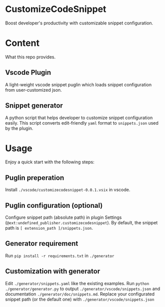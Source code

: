 # CustomizeCodeSnippet
Boost developer's productivity with customizable snippet configuration.

# Content
What this repo provides.

## Vscode Plugin
A light-weight vscode snippet puglin which loads snippet configuration from user-customized json. 

## Snippet generator
A python script that helps developer to customize snippet configuration easily. This script converts edit-friendly ```yaml``` format to ```snippets.json``` used by the plugin.

# Usage
Enjoy a quick start with the following steps:

## Puglin preperation
Install ```./vscode/customizecodesnippet-0.0.1.vsix``` in vscode.

## Puglin configuration (optional)
Configure snippet path (absolute path) in plugin Settings (```@ext:undefined_publisher.customizecodesnippet```). By default, the snippet path is  ```[ extension_path ]/snippets.json```.

## Generator requirement
Run ```pip install -r requirements.txt``` in ```./generator```

## Customization with generator
Edit ```./generator/snippets.yaml``` like the existing examples. Run ```python ./generator/generator.py``` to output ```./generator/vscode/snippets.json``` and documentation ```./generator/doc/snippets.md```. Replace your configurated snippet path (or the default one) with ```./generator/vscode/snippets.json```

